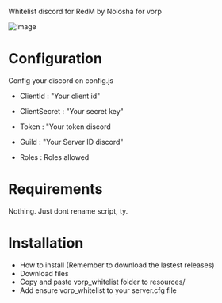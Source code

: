 Whitelist discord for RedM by Nolosha for vorp

![image](https://user-images.githubusercontent.com/93606636/142051884-41164b7c-e451-4dfd-977f-0fc68ad0655d.png)


# Configuration
Config your discord on config.js 

- ClientId : "Your client id"
- ClientSecret : "Your secret key"
- Token : "Your token discord

- Guild : "Your Server ID discord"
- Roles : Roles allowed

# Requirements
Nothing. Just dont rename script, ty.

# Installation 

- How to install (Remember to download the lastest releases)
- Download files
- Copy and paste vorp_whitelist folder to resources/
- Add ensure vorp_whitelist to your server.cfg file
